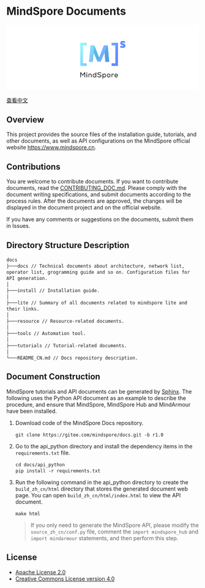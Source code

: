 ﻿# MindSpore Documents

![MindSpore Logo](resource/MindSpore-logo.png)

[查看中文](./README_CN.md)

## Overview

This project provides the source files of the installation guide, tutorials, and other documents, as well as API configurations on the MindSpore official website <https://www.mindspore.cn>.

## Contributions

You are welcome to contribute documents. If you want to contribute documents, read the [CONTRIBUTING_DOC.md](./CONTRIBUTING_DOC.md). Please comply with the document writing specifications, and submit documents according to the process rules. After the documents are approved, the changes will be displayed in the document project and on the official website.

If you have any comments or suggestions on the documents, submit them in Issues.

## Directory Structure Description

```
docs
├───docs // Technical documents about architecture, network list, operator list, grogramming guide and so on. Configuration files for API generation.
│ 
├───install // Installation guide.
│ 
├───lite // Summary of all documents related to mindspore lite and their links.
│    
├───resource // Resource-related documents.
│      
├───tools // Automation tool.
│    
├───tutorials // Tutorial-related documents.
│      
└───README_CN.md // Docs repository description.
```

## Document Construction

MindSpore tutorials and API documents can be generated by [Sphinx](https://www.sphinx-doc.org/en/master/). The following uses the Python API document as an example to describe the procedure, and ensure that MindSpore, MindSpore Hub and MindArmour have been installed.

1. Download code of the MindSpore Docs repository.
   ```shell
   git clone https://gitee.com/mindspore/docs.git -b r1.0
   ```
2. Go to the api_python directory and install the dependency items in the `requirements.txt` file.
   ```shell
   cd docs/api_python
   pip install -r requirements.txt
   ```
3. Run the following command in the api_python directory to create the `build_zh_cn/html` directory that stores the generated document web page. You can open `build_zh_cn/html/index.html` to view the API document.
   ```
   make html
   ```
   > If you only need to generate the MindSpore API, please modify the `source_zh_cn/conf.py` file, comment the `import mindspore_hub` and `import mindarmour` statements, and then perform this step.

## License

- [Apache License 2.0](LICENSE)
- [Creative Commons License version 4.0](LICENSE-CC-BY-4.0)